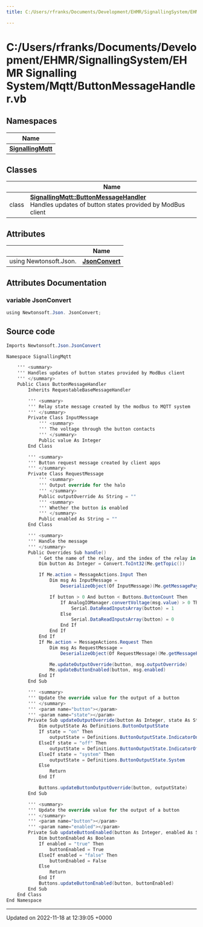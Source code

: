 ```yaml
---
title: C:/Users/rfranks/Documents/Development/EHMR/SignallingSystem/EHMR Signalling System/Mqtt/ButtonMessageHandler.vb

---
```


# C:/Users/rfranks/Documents/Development/EHMR/SignallingSystem/EHMR Signalling System/Mqtt/ButtonMessageHandler.vb



## Namespaces

| Name           |
| -------------- |
| **[SignallingMqtt](/SignallingSystem-doc/vb/Namespaces/namespaceSignallingMqtt/)**  |

## Classes

|                | Name           |
| -------------- | -------------- |
| class | **[SignallingMqtt::ButtonMessageHandler](/SignallingSystem-doc/vb/Classes/classSignallingMqtt_1_1ButtonMessageHandler/)** <br>Handles updates of button states provided by ModBus client  |

## Attributes

|                | Name           |
| -------------- | -------------- |
| ﻿using Newtonsoft.Json. | **[JsonConvert](/SignallingSystem-doc/vb/Files/ButtonMessageHandler_8vb/#variable-jsonconvert)**  |



## Attributes Documentation

### variable JsonConvert

```csharp
﻿using Newtonsoft.Json. JsonConvert;
```



## Source code

```csharp
Imports Newtonsoft.Json.JsonConvert

Namespace SignallingMqtt

    ''' <summary>
    ''' Handles updates of button states provided by ModBus client
    ''' </summary>
    Public Class ButtonMessageHandler
        Inherits RequestableBaseMessageHandler

        ''' <summary>
        ''' Relay state message created by the modbus to MQTT system
        ''' </summary>
        Private Class InputMessage
            ''' <summary>
            ''' The voltage through the button contacts
            ''' </summary>
            Public value As Integer
        End Class

        ''' <summary>
        ''' Button request message created by client apps
        ''' </summary>
        Private Class RequestMessage
            ''' <summary>
            ''' Output override for the halo
            ''' </summary>
            Public outputOverride As String = ""
            ''' <summary>
            ''' Whether the button is enabled
            ''' </summary>
            Public enabled As String = ""
        End Class

        ''' <summary>
        ''' Handle the message
        ''' </summary>
        Public Overrides Sub handle()
            ' Get the name of the relay, and the index of the relay in arrays
            Dim button As Integer = Convert.ToInt32(Me.getTopic())

            If Me.action = MessageActions.Input Then
                Dim msg As InputMessage =
                    DeserializeObject(Of InputMessage)(Me.getMessagePayload())

                If button > 0 And button < Buttons.ButtonCount Then
                    If AnalogIOManager.convertVoltage(msg.value) > 0 Then
                        Serial.DataReadInputsArray(button) = 1
                    Else
                        Serial.DataReadInputsArray(button) = 0
                    End If
                End If
            End If
            If Me.action = MessageActions.Request Then
                Dim msg As RequestMessage =
                    DeserializeObject(Of RequestMessage)(Me.getMessagePayload())

                Me.updateOutputOverride(button, msg.outputOverride)
                Me.updateButtonEnabled(button, msg.enabled)
            End If
        End Sub

        ''' <summary>
        ''' Update the override value for the output of a button
        ''' </summary>
        ''' <param name="button"></param>
        ''' <param name="state"></param>
        Private Sub updateOutputOverride(button As Integer, state As String)
            Dim outputState As Definitions.ButtonOutputState
            If state = "on" Then
                outputState = Definitions.ButtonOutputState.IndicatorOn
            ElseIf state = "off" Then
                outputState = Definitions.ButtonOutputState.IndicatorOff
            ElseIf state = "system" Then
                outputState = Definitions.ButtonOutputState.System
            Else
                Return
            End If

            Buttons.updateButtonOutputOverride(button, outputState)
        End Sub

        ''' <summary>
        ''' Update the override value for the output of a button
        ''' </summary>
        ''' <param name="button"></param>
        ''' <param name="enabled"></param>
        Private Sub updateButtonEnabled(button As Integer, enabled As String)
            Dim buttonEnabled As Boolean
            If enabled = "true" Then
                buttonEnabled = True
            ElseIf enabled = "false" Then
                buttonEnabled = False
            Else
                Return
            End If
            Buttons.updateButtonEnabled(button, buttonEnabled)
        End Sub
    End Class
End Namespace
```


-------------------------------

Updated on 2022-11-18 at 12:39:05 +0000
